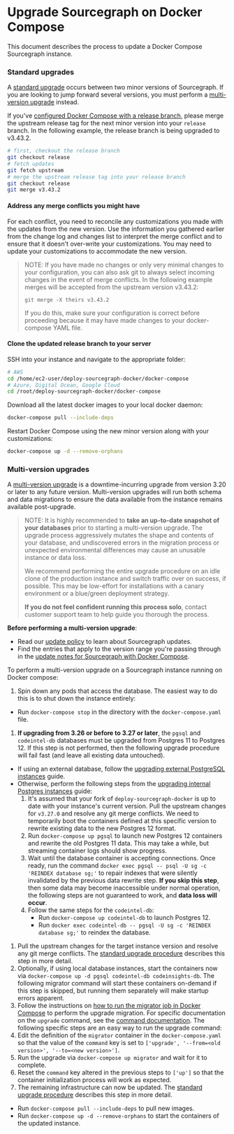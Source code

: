 # Upgrade Sourcegraph on Docker Compose

This document describes the process to update a Docker Compose Sourcegraph instance.

### Standard upgrades

A [standard upgrade](../../updates/index.md#standard-upgrades) occurs between two minor versions of Sourcegraph. If you are looking to jump forward several versions, you must perform a [multi-version upgrade](#multi-version-upgrades) instead.

If you've [configured Docker Compose with a release branch](index.md#step-1-prepare-the-deployment-repository), please merge the upstream release tag for the next minor version into your `release` branch. In the following example, the release branch is being upgraded to v3.43.2.

```bash
# first, checkout the release branch
git checkout release
# fetch updates
git fetch upstream
# merge the upstream release tag into your release branch
git checkout release
git merge v3.43.2
```

#### Address any merge conflicts you might have

For each conflict, you need to reconcile any customizations you made with the updates from the new version. Use the information you gathered earlier from the change log and changes list to interpret the merge conflict and to ensure that it doesn't over-write your customizations. You may need to update your customizations to accommodate the new version. 

> NOTE: If you have made no changes or only very minimal changes to your configuration, you can also ask git to always select incoming changes in the event of merge conflicts. In the following example merges will be accepted from the upstream version v3.43.2:
>
> `git merge -X theirs v3.43.2`
>
> If you do this, make sure your configuration is correct before proceeding because it may have made changes to your docker-compose YAML file.

#### Clone the updated release branch to your server

SSH into your instance and navigate to the appropriate folder:  

```bash
# AWS
cd /home/ec2-user/deploy-sourcegraph-docker/docker-compose
# Azure, Digital Ocean, Google Cloud
cd /root/deploy-sourcegraph-docker/docker-compose
```

Download all the latest docker images to your local docker daemon:

```bash
docker-compose pull --include-deps
```

Restart Docker Compose using the new minor version along with your customizations:

```bash
docker-compose up -d --remove-orphans
```

### Multi-version upgrades

A [multi-version upgrade](../../updates/index.md#multi-version-upgrades) is a downtime-incurring upgrade from version 3.20 or later to any future version. Multi-version upgrades will run both schema and data migrations to ensure the data available from the instance remains available post-upgrade.

> NOTE: It is highly recommended to **take an up-to-date snapshot of your databases** prior to starting a multi-version upgrade. The upgrade process aggressively mutates the shape and contents of your database, and undiscovered errors in the migration process or unexpected environmental differences may cause an unusable instance or data loss.
>
> We recommend performing the entire upgrade procedure on an idle clone of the production instance and switch traffic over on success, if possible. This may be low-effort for installations with a canary environment or a blue/green deployment strategy.
>
> **If you do not feel confident running this process solo**, contact customer support team to help guide you thorough the process.

**Before performing a multi-version upgrade**:
 
- Read our [update policy](../../updates/index.md#update-policy) to learn about Sourcegraph updates.
- Find the entries that apply to the version range you're passing through in the [update notes for Sourcegraph with Docker Compose](../../updates/docker_compose.md#multi-version-upgrade-procedure).

To perform a multi-version upgrade on a Sourcegraph instance running on Docker compose:

1. Spin down any pods that access the database. The easiest way to do this is to shut down the instance entirely:
  - Run `docker-compose stop` in the directory with the `docker-compose.yaml` file.
1. **If upgrading from 3.26 or before to 3.27 or later**, the `pgsql` and `codeintel-db` databases must be upgraded from Postgres 11 to Postgres 12. If this step is not performed, then the following upgrade procedure will fail fast (and leave all existing data untouched).
  - If using an external database, follow the [upgrading external PostgreSQL instances](../../postgres.md#upgrading-external-postgresql-instances) guide.
  - Otherwise, perform the following steps from the [upgrading internal Postgres instances](../../postgres.md#upgrading-internal-postgresql-instances) guide:
      1. It's assumed that your fork of `deploy-sourcegraph-docker` is up to date with your instance's current version. Pull the upstream changes for `v3.27.0` and resolve any git merge conflicts. We need to temporarily boot the containers defined at this specific version to rewrite existing data to the new Postgres 12 format.
      1. Run `docker-compose up pgsql` to launch new Postgres 12 containers and rewrite the old Postgres 11 data. This may take a while, but streaming container logs should show progress.
      1. Wait until the database container is accepting connections. Once ready, run the command `docker exec pgsql -- psql -U sg -c 'REINDEX database sg;'` to repair indexes that were silently invalidated by the previous data rewrite step. **If you skip this step**, then some data may become inaccessible under normal operation, the following steps are not guaranteed to work, and **data loss will occur**.
      1. Follow the same steps for the `codeintel-db`:
          - Run `docker-compose up codeintel-db` to launch Postgres 12.
          - Run `docker exec codeintel-db -- pgsql -U sg -c 'REINDEX database sg;'` to reindex the database.
1. Pull the upstream changes for the target instance version and resolve any git merge conflicts. The [standard upgrade procedure](#standard-upgrades) describes this step in more detail.
1. Optionally, if using local database instances, start the containers now via `docker-compose up -d pgsql codeintel-db codeinsights-db`. The following migrator command will start these containers on-demand if this step is skipped, but running them separately will make startup errors apparent.
1. Follow the instructions on [how to run the migrator job in Docker Compose](../../how-to/manual_database_migrations.md#docker-compose) to perform the upgrade migration. For specific documentation on the `upgrade` command, see the [command documentation](../../how-to/manual_database_migrations.md#upgrade). The following specific steps are an easy way to run the upgrade command:
  1. Edit the definition of the `migrator` container in the `docker-compose.yaml` so that the value of the `command` key is set to `['upgrade', '--from=<old version>', '--to=<new version>']`.
  1. Run the upgrade via `docker-compose up migrator` and wait for it to complete.
  1. Reset the `command` key altered in the previous steps to `['up']` so that the container initialization process will work as expected.
1. The remaining infrastructure can now be updated. The [standard upgrade procedure](#standard-upgrades) describes this step in more detail.
  - Run `docker-compose pull --include-deps` to pull new images.
  - Run `docker-compose up -d --remove-orphans` to start the containers of the updated instance.
